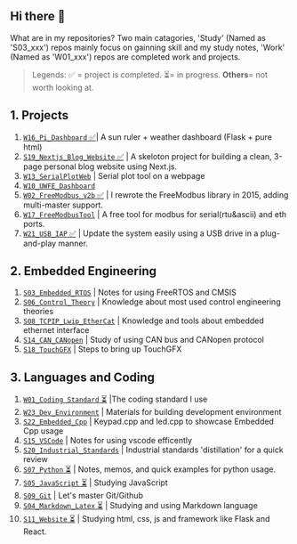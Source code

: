 ## Hi there 👋

What are in my repositories?
Two main catagories, 'Study' (Named as 'S03_xxx') repos mainly focus on gainning skill and my study notes, 'Work' (Named as 'W01_xxx') repos are completed work and projects.

> Legends: ✅ = project is completed. ⏳= in progress. **Others**= not worth looking at.

## 1. Projects

1. [`W16_Pi_Dashboard` ✅](https://github.com/ArthurQiangLi/W16_PiDashboard)| A sun ruler + weather dashboard (Flask + pure html)
2. [`S19_Nextjs_Blog_Website` ✅](https://github.com/ArthurQiangLi/S19_Nextjs_Blog_Website) | A skeloton project for building a clean, 3-page personal blog website using Next.js.
3. [`W13_SerialPlotWeb`](https://github.com/ArthurQiangLi/W13_SerialPlotWeb) | Serial plot tool on a webpage
4. [`W10_UWFE_Dashboard`]()
5. [`W02_FreeModbus_v2b` ✅](https://github.com/ArthurQiangLi/W02_FreeModbus_v2b) | I rewrote the FreeModbus library in 2015, adding multi-master support.
6. [`W17_FreeModbusTool`](https://github.com/ArthurQiangLi/W17_FreeModbusTool) | A free tool for modbus for serial(rtu&ascii) and eth ports.
7. [`W21_USB_IAP` ✅](https://github.com/ArthurQiangLi/W21_USB_IAP) | Update the system easily using a USB drive in a plug-and-play manner.

## 2. Embedded Engineering

1. [`S03_Embedded_RTOS`](https://github.com/ArthurQiangLi/S03_Embedded_RTOS) | Notes for using FreeRTOS and CMSIS
2. [`S06_Control_Theory`](https://github.com/ArthurQiangLi/S06_Control_Theory.git) | Knowledge about most used control engineering theories
3. [`S08_TCPIP_Lwip_EtherCat`](https://github.com/ArthurQiangLi/S08_TCPIP_Lwip_EtherCat) | Knowledge and tools about embedded ethernet interface
4. [`S14_CAN_CANopen`](https://github.com/ArthurQiangLi/S14_CAN_CANopen) | Study of using CAN bus and CANopen protocol
5. [`S18_TouchGFX`](https://github.com/ArthurQiangLi/S18_TouchGFX.git) | Steps to bring up TouchGFX

## 3. Languages and Coding

1. [`W01_Coding Standard` ⏳](https://github.com/ArthurQiangLi/W01_Coding_Standard) |The coding standard I use
2. [`W23_Dev_Environment`](https://github.com/ArthurQiangLi/W23_Dev_Environment) | Materials for building development environment
3. [`S22_Embedded_Cpp`](https://github.com/ArthurQiangLi/S22_Embedded_Cpp) | Keypad.cpp and led.cpp to showcase Embedded Cpp usage
4. [`S15_VSCode`](https://github.com/ArthurQiangLi/S15_VSCode) | Notes for using vscode efficently
5. [`S20_Industrial_Standards`](https://github.com/ArthurQiangLi/S20_Industrial_Standards) | Industrial standards 'distillation' for a quick review
6. [`S07_Python` ⏳](https://github.com/ArthurQiangLi/S07_Python) | Notes, memos, and quick examples for python usage.
7. [`S05_JavaScript` ⏳](https://github.com/ArthurQiangLi/S05_JavaScript) | Studying JavaScript
8. [`S09_Git`](https://github.com/ArthurQiangLi/S09_Git) | Let's master Git/Github
9. [`S04_Markdown_Latex` ⏳](https://github.com/ArthurQiangLi/S04_Markdown_Latex.git) | Studying and using Markdown language
10. [`S11_Website` ⏳](https://github.com/ArthurQiangLi/S11_Website) | Studying html, css, js and framework like Flask and React.

<!--
**ArthurQiangLi/arthurqiangli** is a ✨ _special_ ✨ repository because its `README.md` (this file) appears on your GitHub profile.

Here are some ideas to get you started:

- 🔭 I’m currently working on ...
- 🌱 I’m currently learning ...
- 👯 I’m looking to collaborate on ...
- 🤔 I’m looking for help with ...
- 💬 Ask me about ...
- 📫 How to reach me: ...
- 😄 Pronouns: ...
- ⚡ Fun fact: ...

| Icon  | Meaning / Usage |
|-------|---------------|
| ✅ | Success, confirmation, or a good choice |
| 🚀 | Excitement, speed, or improvement |
| 🔥 | Something cool, trendy, or powerful |
| ⚡ | Speed, quick action, or performance boost |
| 🛠️ | Tools, fixing, or configuration |
| 💡 | Idea, tip, or insight |
| 📌 | Important point or note |
| 🔍 | Searching, investigating, or analyzing |
| ⚠️ 🔔  | Warning, caution, or something to be careful about |
| ❌ | Error, mistake, or something not recommended |
| 📜 | Code snippet or documentation reference |
| 📝 | Writing-related, documentation, or editing |
| 🎨 | Design, UI, or styling-related topics |
| 📦 | Package, module, or software component |
| ⏳ | Waiting, processing, or time-related |

chatGPT mostly uses ✅, 🚀, and 🔥 to highlight key takeaways.  😊

"The 'Study' page mainly focuses on gaining skills and my study notes, while the 'Work' page highlights completed work and projects."

|**WORK** | Industrial Use Related, or from my work experiences|

|**STUDY** | Academic related, or when I was studying something |


-->
